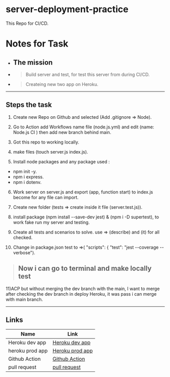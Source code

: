# server-deployment-practice

This Repo for CI/CD.

# Notes for Task

* ## The mission

* >Build server and test, for test this server from during  CI/CD.
* > Createing new two app on Heroku.

-------

## Steps the task

1) Create new Repo on Github and selected (Add .gitignore => Node).
2) Go to Action add Workflows name file (node.js.yml) and edit (name: Node.js CI ) then add new branch behind main.
3) Got this repo to working locally.
4) make files (touch server.js index.js).

5) Install node packages and any package used :

* npm init -y.
* npm i express.
* npm i dotenv.

 6) Work server on server.js
and export (app, function start) to index.js
become for any file can import.

 7) Create new folder (tests => create inside it file (server.test.js)).
 8) install package (npm install --save-dev jest) & (npm i -D supertest), to work fake run my server and testing.
 9) Create all tests and scenarios to solve.
use => (describe) and (it) for all checked.
10) Change in package.json test to =>( "scripts": {
    "test": "jest --coverage --verbose").

 > ## Now i can go to terminal and make locally test

11)ACP but without merging the dev branch with the main, I want to merge after checking the dev branch in deploy Heroku, it was pass i can merge with main branch.

--------

## Links

|   Name            | Link |
| ----------- | ----------- |
| Heroku dev app      |   [Heroku dev app](https://mujahed-server-deploy-dev.herokuapp.com/)   |
| heroku prod app | [Heroku prod app](https://mujahed-server-deploy-prod.herokuapp.com/)       |
| Github Action | [Github Action](https://github.com/Mujahedyousef/server-deployment-practice/actions)       |
| pull request | [pull request](https://github.com/Mujahedyousef/server-deployment-practice/commits/main)        |
